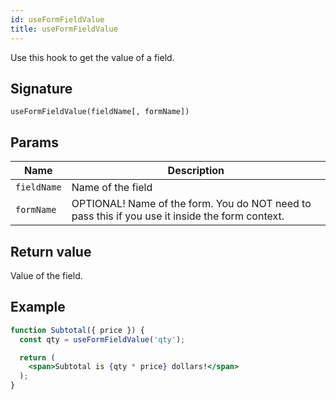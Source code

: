```yaml
---
id: useFormFieldValue
title: useFormFieldValue
---
```


Use this hook to get the value of a field.

## Signature

`useFormFieldValue(fieldName[, formName])`

## Params

| Name        | Description |
| ----------- | ----------- |
| `fieldName` | Name of the field |
| `formName`  | OPTIONAL! Name of the form. You do NOT need to pass this if you use it inside the form context. |

## Return value

Value of the field.

## Example

```jsx harmony
function Subtotal({ price }) {
  const qty = useFormFieldValue('qty');

  return (
    <span>Subtotal is {qty * price} dollars!</span>
  );
}
```
